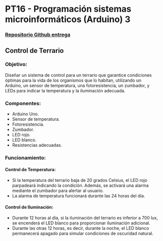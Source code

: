 # PT16 - Programación sistemas microinformáticos (Arduino) 3

### [Repositorio Github entrega](https://classroom.github.com/a/4uHqCCKY)

## Control de Terrario

### Objetivo:

Diseñar un sistema de control para un terrario que garantice condiciones óptimas para la vida de los organismos que lo habitan, utilizando un Arduino, un sensor de temperatura, una fotoresistencia, un zumbador, y LEDs para indicar la temperatura y la iluminación adecuada.

### Componentes:

- Arduino Uno.
- Sensor de temperatura.
- Fotoresistencia.
- Zumbador.
- LED rojo.
- LED blanco.
- Resistencias adecuadas.

### Funcionamiento:

#### Control de Temperatura:

- Si la temperatura del terrario baja de 20 grados Celsius, el LED rojo parpadeará indicando la condición. Además, se activará una alarma mediante el zumbador para alertar al usuario.
- La alarma de temperatura funcionará durante las 24 horas del día.

#### Control de Iluminación:

- Durante 12 horas al día, si la iluminación del terrario es inferior a 700 lux, se encenderá el LED blanco para proporcionar iluminación adicional.
- Durante las otras 12 horas, es decir, durante la noche, el LED blanco permanecerá apagado para simular condiciones de oscuridad natural.